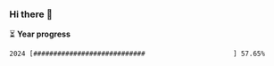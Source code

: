 ### Hi there :wave:

:hourglass_flowing_sand: **Year progress**

```txt
2024 [############################                      ] 57.65%
```
